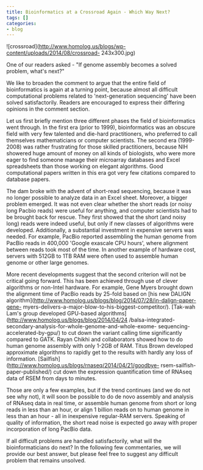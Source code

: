 ```yaml
---
title: Bioinformatics at a Crossroad Again - Which Way Next?
tags: []
categories:
- blog
---
```

![crossroad](http://www.homolog.us/blogs/wp-content/uploads/2014/08/crossroad-
243x300.jpg)
<!--more-->

One of our readers asked - "If genome assembly becomes a solved problem,
what's next?"

We like to broaden the comment to argue that the entire field of
bioinformatics is again at a turning point, because almost all difficult
computational problems related to 'next-generation sequencing' have been
solved satisfactorily. Readers are encouraged to express their differing
opinions in the comment section.

Let us first briefly mention three different phases the field of
bioinformatics went through. In the first era (prior to 1999), bioinformatics
was an obscure field with very few talented and die-hard practitioners, who
preferred to call themselves mathematicians or computer scientists. The second
era (1999-2008) was rather frustrating for those skilled practitioners,
because NIH showered huge amount of money on all kinds of biologists, who were
more eager to find someone manage their microarray databases and Excel
spreadsheets than those working on elegant algorithms. Good computational
papers written in this era got very few citations compared to database papers.

The dam broke with the advent of short-read sequencing, because it was no
longer possible to analyze data in an Excel sheet. Moreover, a bigger problem
emerged. It was not even clear whether the short reads (or noisy long Pacbio
reads) were useful for anything, and computer scientists had to be brought
back for rescue. They first showed that the short (and noisy long) reads were
indeed useful, but only if new classes of algorithms were developed.
Additionally, a substantial investment in expensive servers was needed. For
example, PacBio reported assembling the human genome from PacBio reads in
400,000 'Google exascale CPU hours', where alignment between reads took most
of the time. In another example of hardware cost, servers with 512GB to 1TB
RAM were often used to assemble human genome or other large genomes.

More recent developments suggest that the second criterion will not be
critical going forward. This has been achieved through use of clever
algorithms or non-Intel hardware. For example, Gene Myers brought down the
alignment time of PacBio reads by 25-fold based on [his new DALIGN
algorithm](http://www.homolog.us/blogs/blog/2014/07/28/in-dalign-paper-gene-
myers-delivers-a-major-blow-to-his-biggest-competitor/). [Tak-wah Lam's group
developed GPU-based algorithms](http://www.homolog.us/blogs/blog/2014/04/24
/balsa-integrated-secondary-analysis-for-whole-genome-and-whole-exome-
sequencing-accelerated-by-gpu/) to cut down the variant calling time
significantly compared to GATK. Rayan Chikhi and collaborators showed how to
do human genome assembly with only 1-2GB of RAM. Titus Brown developed
approximate algorithms to rapidly get to the results with hardly any loss of
information. [Sailfish](http://www.homolog.us/blogs/rnaseq/2014/04/21/goodbye-
rsem-sailfish-paper-published/) cut down the expression quantification time of
RNAseq data of RSEM from days to minutes.

Those are only a few examples, but if the trend continues (and we do not see
why not), it will soon be possible to do de novo assembly and analysis of
RNAseq data in real time, or assemble human genome from short or long reads in
less than an hour, or align 1 billion reads on to human genome in less than an
hour - all in inexpensive regular-RAM servers. Speaking of quality of
information, the short read noise is expected go away with proper
incorporation of long PacBio data.

If all difficult problems are handled satisfactorily, what will the
bioinformaticians do next? In the following few commentaries, we will provide
our best answer, but please feel free to suggest any difficult problem that
remains unsolved.

